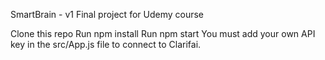 
SmartBrain - v1
Final project for Udemy course

Clone this repo
Run npm install
Run npm start
You must add your own API key in the src/App.js file to connect to Clarifai.
